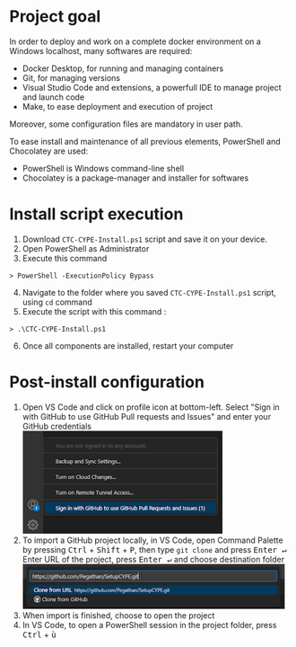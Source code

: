 # Project goal

In order to deploy and work on a complete docker environment on a Windows localhost, many softwares are required:
- Docker Desktop, for running and managing containers
- Git, for managing versions
- Visual Studio Code and extensions, a powerfull IDE to manage project and launch code
- Make, to ease deployment and execution of project

Moreover, some configuration files are mandatory in user path.

To ease install and maintenance of all previous elements, PowerShell and Chocolatey are used:
- PowerShell is Windows command-line shell 
- Chocolatey is a package-manager and installer for softwares  

# Install script execution

1. Download ``CTC-CYPE-Install.ps1`` script and save it on your device.
2. Open PowerShell as Administrator
3. Execute this command
```
> PowerShell -ExecutionPolicy Bypass
```
4. Navigate to the folder where you saved ``CTC-CYPE-Install.ps1`` script, using ``cd`` command
5. Execute the script with this command :
```
> .\CTC-CYPE-Install.ps1
```
6. Once all components are installed, restart your computer

# Post-install configuration

1. Open VS Code and click on profile icon at bottom-left. Select "Sign in with GitHub to use GitHub Pull requests and Issues" and enter your GitHub credentials
![GitHub connection](./misc/GitHub-connection.png)  
2. To import a GitHub project locally, in VS Code, open Command Palette by pressing <kbd>Ctrl</kbd> + <kbd>Shift</kbd> + <kbd>P</kbd>, then type ``git clone`` and press <kbd>Enter &#8629;</kbd>  
Enter URL of the project, press <kbd>Enter &#8629;</kbd> and choose destination folder
![Git clone](./misc/git-clone.png)
3. When import is finished, choose to open the project
4. In VS Code, to open a PowerShell session in the project folder, press <kbd>Ctrl</kbd> + <kbd>ù</kbd>
